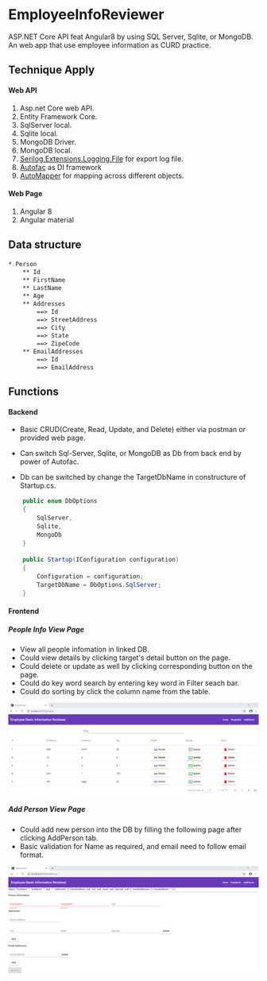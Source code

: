 # EmployeeInfoReviewer
ASP.NET Core API feat Angular8 by using SQL Server, Sqlite, or MongoDB. An web app that use employee information as CURD practice. 
 
## Technique Apply
#### Web API
1. Asp.net Core web API.
2. Entity Framework Core.
3. SqlServer local.
4. Sqlite local.
5. MongoDB Driver.
6. MongoDB local.
7. [Serilog.Extensions.Logging.File](https://github.com/serilog/serilog-extensions-logging-file) for export log file.
8. [Autofac](https://github.com/autofac/Autofac) as DI framework
9. [AutoMapper](https://github.com/AutoMapper/AutoMapper) for mapping across different objects.

#### Web Page
1. Angular 8
2. Angular material

## Data structure
    * Person
        ** Id
        ** FirstName
        ** LastName
        ** Age
        ** Addresses
            ==> Id
            ==> StreetAddress
            ==> City
            ==> State
            ==> ZipeCode
        ** EmailAddresses
            ==> Id
            ==> EmailAddress

## Functions
#### Backend
* Basic CRUD(Create, Read, Update, and Delete) either via postman or provided web page.

* Can switch Sql-Server, Sqlite, or MongoDB as Db from back end by power of Autofac.

* Db can be switched by change the TargetDbName in constructure of Startup.cs.

```csharp
    public enum DbOptions
    {
        SqlServer,
        Sqlite,
        MongoDb
    }

    public Startup(IConfiguration configuration)
    {
        Configuration = configuration;
        TargetDbName = DbOptions.SqlServer;
    }
```

#### Frontend
##### People Info View Page
* View all people infomation in linked DB.
* Could view details by clicking target's detail button on the page.
* Could delete or update as well by clicking corresponding button on the page.
* Could do key word search by entering key word in Filter seach bar.
* Could do sorting by click the column name from the table.

![image](https://github.com/TheNickDeveloper/EmployeeInfoReviewer/blob/master/images/PeopleInfoView.png)


##### Add Person View Page
* Could add new person into the DB by filling the following page after clicking AddPerson tab.
* Basic validation for Name as required, and email need to follow email format.

![image](https://github.com/TheNickDeveloper/EmployeeInfoReviewer/blob/master/images/AddPersonView.png)


